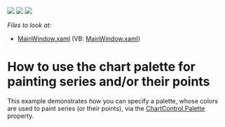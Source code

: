 <!-- default badges list -->
![](https://img.shields.io/endpoint?url=https://codecentral.devexpress.com/api/v1/VersionRange/128570286/22.2.2%2B)
[![](https://img.shields.io/badge/Open_in_DevExpress_Support_Center-FF7200?style=flat-square&logo=DevExpress&logoColor=white)](https://supportcenter.devexpress.com/ticket/details/E4554)
[![](https://img.shields.io/badge/📖_How_to_use_DevExpress_Examples-e9f6fc?style=flat-square)](https://docs.devexpress.com/GeneralInformation/403183)
<!-- default badges end -->
<!-- default file list -->
*Files to look at*:

* [MainWindow.xaml](./CS/UsePalettes/MainWindow.xaml) (VB: [MainWindow.xaml](./VB/UsePalettes/MainWindow.xaml))
<!-- default file list end -->
# How to use the chart palette for painting series and/or their points


<p>This example demonstrates how you can specify a palette, whose colors are used to paint series (or their points), via the  <a href="http://help.devexpress.com/#WPF/DevExpressXpfChartsChartControl_Palettetopic"><u>ChartControl.Palette</u></a> property.</p><br />


<br/>


